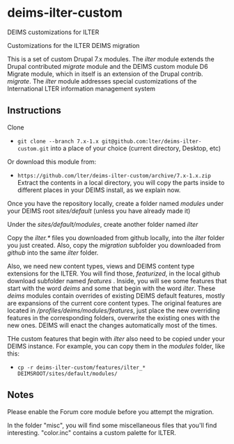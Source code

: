 deims-ilter-custom
=================

DEIMS customizations for ILTER

Customizations for the ILTER DEIMS migration

This is a set of custom Drupal 7.x modules.  The _ilter_ module extends the Drupal 
contributed _migrate_ module and the DEIMS custom module D6 Migrate module, which 
in itself is an extension of the Drupal contrib. _migrate_. The _ilter_ module addresses 
special customizations of the International LTER information management system

## Instructions ##

Clone 
* `git clone --branch 7.x-1.x git@github.com:lter/deims-ilter-custom.git` 
into a place of your choice (current directory, Desktop, etc)

Or download this module from: 

* `https://github.com/lter/deims-ilter-custom/archive/7.x-1.x.zip`
Extract the contents in a local directory, you will copy the parts inside to different
places in your DEIMS install, as we explain now.

Once you have the repository locally, create a folder named _modules_ under your
DEIMS root _sites/default_ (unless you have already made it)

Under the _sites/default/modules_, create another folder named _ilter_ 

Copy the _ilter.*_ files you downloaded from github locally, into the _ilter_ 
folder you just created. Also, copy the _migration_ subfolder you downloaded from 
_github_ into the same _ilter_ folder. 

Also, we need new content types, views and DEIMS content type extensions for the 
ILTER. You will find those, _featurized_, in the local github download subfolder named
_features_ .  Inside, you will see some features that start with the word _deims_ and
some that begin with the word _ilter_.  These _deims_ modules contain overrides of existing 
DEIMS default features, mostly are expansions of the current core content types. The
original features are located in _/profiles/deims/modules/features_, just place the new
overriding features in the corresponding folders, overwrite the existing ones with the new 
ones. DEIMS will enact the changes automatically most of the times.  

THe custom features that begin with _ilter_ also need to be copied under your DEIMS 
instance. For example, you can copy them in the _modules_ folder, like this:

* `cp -r deims-ilter-custom/features/ilter_* DEIMSROOT/sites/default/modules/`

## Notes ##

Please enable the Forum core module before you attempt the migration.

In the folder "misc", you will find some miscellaneous files that you'll find
interesting. "color.inc" contains a custom palette for ILTER.
